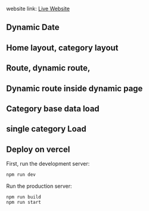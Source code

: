 website link: [Live Website](https://news-new-website.vercel.app)

## Dynamic Date

## Home layout, category layout

## Route, dynamic route,

## Dynamic route inside dynamic page

## Category base data load

## single category Load

## Deploy on vercel

First, run the development server:

```bash
npm run dev

```

Run the production server:

```
npm run build
npm run start
```
